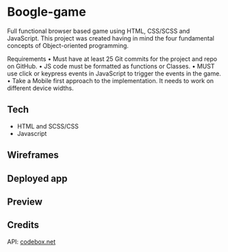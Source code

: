 # Boogle-game

Full functional browser based game using HTML, CSS/SCSS and JavaScript. This project was created having in mind the four fundamental concepts of Object-oriented programming.

Requirements 
• Must have at least 25 Git commits for the project and repo on GitHub.
• JS code must be formatted as functions or Classes.
• MUST use click or keypress events in JavaScript to trigger the events in the game.
• Take a Mobile first approach to the implementation. It needs to work on different device widths. 
 
## Tech
- HTML and SCSS/CSS
- Javascript

## Wireframes


## Deployed app


## Preview

## Credits
API: <a href="https://codebox.net/pages/boggle-game-solver-and-web-service">codebox.net</a>
